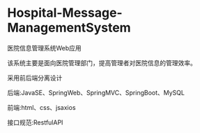 # Hospital-Message-ManagementSystem

医院信息管理系统Web应用

该系统主要是面向医院管理部门，提高管理者对医院信息的管理效率。


采用前后端分离设计

后端:JavaSE、SpringWeb、SpringMVC、SpringBoot、MySQL


前端:html、css、jsaxios


接口规范:RestfulAPI
